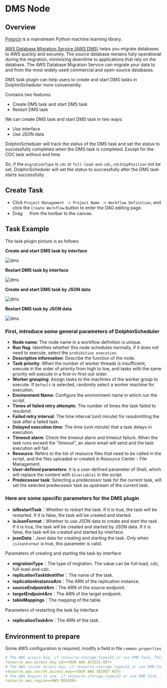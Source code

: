 # DMS Node

## Overview

[Pytorch](https://pytorch.org) is a mainstream Python machine learning library.

[AWS Database Migration Service (AWS DMS)](https://aws.amazon.com/cn/dms) helps you migrate databases to AWS quickly and securely. 
The source database remains fully operational during the migration, minimizing downtime to applications that rely on the database. 
The AWS Database Migration Service can migrate your data to and from the most widely used commercial and open-source databases.

DMS task plugin can help users to create and start DMS tasks in DolphinScheduler more conveniently.

Contains two features:
- Create DMS task and start DMS task
- Restart DMS task

We can create DMS task and start DMS task in two ways:
- Use interface
- Use JSON data

DolphinScheduler will track the status of the DMS task and set the status to successfully completed when the DMS task is completed. Except for the CDC task without end time.

So, if the `migrationType` is `cdc` or `full-load-and-cdc`, `cdcStopPosition` not be set, DolphinScheduler will set the status to successfully after the DMS task starts successfully.

## Create Task

- Click `Project Management -> Project Name -> Workflow Definition`, and click the `Create Workflow` button to enter the DAG editing page.
- Drag <img src="../../../../img/tasks/icons/dms.png" width="15"/> from the toolbar to the canvas.

## Task Example

The task plugin picture is as follows

**Create and start DMS task by interface**

![dms](../../../../img/tasks/demo/dms_create_and_start.png)


**Restart DMS task by interface**

![dms](../../../../img/tasks/demo/dms_restart.png)


**Create and start DMS task by JSON data**

![dms](../../../../img/tasks/demo/dms_create_and_start_json.png)

**Restart DMS task by JSON data**

![dms](../../../../img/tasks/demo/dms_restart_json.png)



### First, introduce some general parameters of DolphinScheduler

- **Node name**: The node name in a workflow definition is unique.
- **Run flag**: Identifies whether this node schedules normally, if it does not need to execute, select
  the `prohibition execution`.
- **Descriptive information**: Describe the function of the node.
- **Task priority**: When the number of worker threads is insufficient, execute in the order of priority from high
  to low, and tasks with the same priority will execute in a first-in-first-out order.
- **Worker grouping**: Assign tasks to the machines of the worker group to execute. If `Default` is selected,
  randomly select a worker machine for execution.
- **Environment Name**: Configure the environment name in which run the script.
- **Times of failed retry attempts**: The number of times the task failed to resubmit.
- **Failed retry interval**: The time interval (unit minute) for resubmitting the task after a failed task.
- **Delayed execution time**: The time (unit minute) that a task delays in execution.
- **Timeout alarm**: Check the timeout alarm and timeout failure. When the task runs exceed the "timeout", an alarm
  email will send and the task execution will fail.
- **Resource**: Refers to the list of resource files that need to be called in the script, and the files uploaded or created in Resource Center - File Management.
- **User-defined parameters**: It is a user-defined parameter of Shell, which will replace the content with `${variable}` in the script.
- **Predecessor task**: Selecting a predecessor task for the current task, will set the selected predecessor task as
  upstream of the current task.


### Here are some specific parameters for the DMS plugin


- **isRestartTask**：Whether to restart the task. If it is true, the task will be restarted. If it is false, the task will be created and started.
- **isJsonFormat**：Whether to use JSON data to create and start the task. If it is true, the task will be created and started by JSON data. If it is false, the task will be created and started by interface.
- **jsonData**：Json data for creating and starting the task. Only when `isJsonFormat` is true, this parameter is valid.

Parameters of creating and starting the task by interface

- **migrationType**：The type of migration. The value can be full-load, cdc, full-load-and-cdc.
- **replicationTaskIdentifier**：The name of the task.
- **replicationInstanceArn**：The ARN of the replication instance.
- **sourceEndpointArn**：The ARN of the source endpoint.
- **targetEndpointArn**：The ARN of the target endpoint.
- **tableMappings**：The mapping of the table.

Parameters of restarting the task by interface

- **replicationTaskArn**：The ARN of the task.


## Environment to prepare

Some AWS configuration is required, modify a field in file `common.properties`
```yaml
# The AWS access key. if resource.storage.type=S3 or use EMR-Task, This configuration is required
resource.aws.access.key.id=<YOUR AWS ACCESS KEY>
# The AWS secret access key. if resource.storage.type=S3 or use EMR-Task, This configuration is required
resource.aws.secret.access.key=<YOUR AWS SECRET KEY>
# The AWS Region to use. if resource.storage.type=S3 or use EMR-Task, This configuration is required
resource.aws.region=<AWS REGION>
```